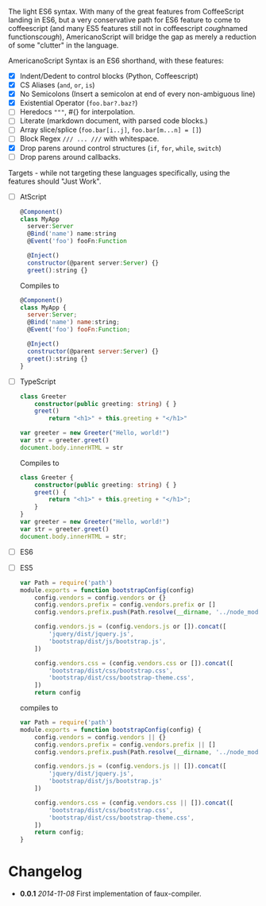 The light ES6 syntax. With many of the great features from CoffeeScript landing in ES6, but a very conservative path for ES6 feature to come to coffeescript (and many ES5 features still not in coffeescript *cough*named functions*cough*), AmericanoScript will bridge the gap as merely a reduction of some "clutter" in the language.

AmericanoScript Syntax is an ES6 shorthand, with these features:

* [X] Indent/Dedent  to control blocks (Python, Coffeescript)
* [X] CS Aliases (`and`, `or`, `is`)
* [X] No Semicolons (Insert a semicolon at end of every non-ambiguous line)
* [x] Existential Operator (`foo.bar?.baz?`)
* [ ] Heredocs `"""`, #{} for interpolation.
* [ ] Literate (markdown document, with parsed code blocks.)
* [ ] Array slice/splice (`foo.bar[i..j]`, `foo.bar[m...n] = []`)
* [ ] Block Regex `/// ... ///` with whitespace.
* [x] Drop parens around control structures (`if`, `for`, `while`, `switch`)
* [ ] Drop parens around callbacks.

Targets - while not targeting these languages specifically, using the features should "Just Work".

* [ ] AtScript

    ```javascript
    @Component()
    class MyApp
      server:Server
      @Bind('name') name:string
      @Event('foo') fooFn:Function

      @Inject()
      constructor(@parent server:Server) {}
      greet():string {}
    ```

    Compiles to

    ```javascript
    @Component()
    class MyApp {
      server:Server;
      @Bind('name') name:string;
      @Event('foo') fooFn:Function;

      @Inject()
      constructor(@parent server:Server) {}
      greet():string {}
    }
    ```

* [ ] TypeScript

    ```typescript
    class Greeter
        constructor(public greeting: string) { }
        greet()
            return "<h1>" + this.greeting + "</h1>"

    var greeter = new Greeter("Hello, world!")
    var str = greeter.greet()
    document.body.innerHTML = str
    ```

    Compiles to

    ```typescript
    class Greeter {
        constructor(public greeting: string) { }
        greet() {
            return "<h1>" + this.greeting + "</h1>";
        }
    }
    var greeter = new Greeter("Hello, world!")
    var str = greeter.greet()
    document.body.innerHTML = str;
    ```
* [ ] ES6

* [ ] ES5

    ```javascript
    var Path = require('path')
    module.exports = function bootstrapConfig(config)
        config.vendors = config.vendors or {}
        config.vendors.prefix = config.vendors.prefix or []
        config.vendors.prefix.push(Path.resolve(__dirname, '../node_modules'))

        config.vendors.js = (config.vendors.js or []).concat([
            'jquery/dist/jquery.js',
            'bootstrap/dist/js/bootstrap.js',
        ])

        config.vendors.css = (config.vendors.css or []).concat([
            'bootstrap/dist/css/bootstrap.css',
            'bootstrap/dist/css/bootstrap-theme.css',
        ])
        return config
    ```

    compiles to

    ```javascript
    var Path = require('path')
    module.exports = function bootstrapConfig(config) {
        config.vendors = config.vendors || {}
        config.vendors.prefix = config.vendors.prefix || []
        config.vendors.prefix.push(Path.resolve(__dirname, '../node_modules'))

        config.vendors.js = (config.vendors.js || []).concat([
            'jquery/dist/jquery.js',
            'bootstrap/dist/js/bootstrap.js'
        ])

        config.vendors.css = (config.vendors.css || []).concat([
            'bootstrap/dist/css/bootstrap.css',
            'bootstrap/dist/css/bootstrap-theme.css',
        ])
        return config;
    }
    ```

# Changelog

* **0.0.1** *2014-11-08* First implementation of faux-compiler.
